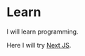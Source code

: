 # Learn
I will learn programming.

Here I will try [Next JS](https://nextjs.org/learn/basics/getting-started).
